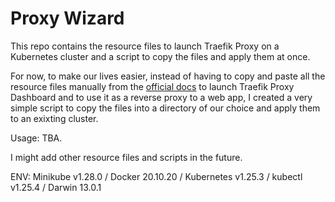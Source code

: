 # Proxy Wizard

This repo contains the resource files to launch Traefik Proxy on a Kubernetes cluster
and a script to copy the files and apply them at once.

For now, to make our lives easier, instead of having to copy and paste all the resource
files manually from the [official docs](https://doc.traefik.io/traefik/getting-started/quick-start-with-kubernetes/)
to launch Traefik Proxy Dashboard and to use it as a reverse proxy to a web app,
I created a very simple script to copy the files into a directory of our
choice and apply them to an exixting cluster.

Usage: TBA.

I might add other resource files and scripts in the future.

ENV: Minikube v1.28.0 / Docker 20.10.20 / Kubernetes v1.25.3 / kubectl v1.25.4 / Darwin 13.0.1
